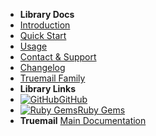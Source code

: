 - **Library Docs**
- [Introduction](introduction)
- [Quick Start](quick-start)
- [Usage](usage)
- [Contact & Support](contact-support)
- [Changelog](changelog)
- [Truemail Family](truemail-family)
- **Library Links**
- [![GitHub](https://icongram.jgog.in/simple/github.svg?color=808080&size=16)GitHub](https://github.com/truemail-rb/truemail-rspec)
- [![Ruby Gems](https://icongr.am/devicon/ruby-plain.svg?size=16&color=808080&size=16)Ruby Gems](https://rubygems.org/gems/truemail-rspec)
- **Truemail**
[Main Documentation](https://truemail-rb.org ':target=_self')
